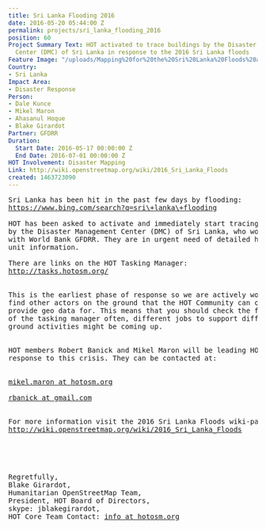 ```yaml
---
title: Sri Lanka Flooding 2016
date: 2016-05-20 05:44:00 Z
permalink: projects/sri_lanka_flooding_2016
position: 60
Project Summary Text: HOT activated to trace buildings by the Disaster Management
  Center (DMC) of Sri Lanka in response to the 2016 Sri Lanka floods
Feature Image: "/uploads/Mapping%20for%20the%20Sri%20Lanka%20Floods%20at%20Understanding%20Risk%20(May%202016).jpg"
Country:
- Sri Lanka
Impact Area:
- Disaster Response
Person:
- Dale Kunce
- Mikel Maron
- Ahasanul Hoque
- Blake Girardot
Partner: GFDRR
Duration:
  Start Date: 2016-05-17 00:00:00 Z
  End Date: 2016-07-01 00:00:00 Z
HOT Involvement: Disaster Mapping
Link: http://wiki.openstreetmap.org/wiki/2016_Sri_Lanka_Floods
created: 1463723090
---
```


<pre>Sri Lanka has been hit in the past few days by flooding:
<a href="https://www.bing.com/search?q=sri\+lanka\+flooding">https://www.bing.com/search?q=sri\+lanka\+flooding</a>

HOT has been asked to activate and immediately start tracing buildings
by the Disaster Management Center (DMC) of Sri Lanka, who work closely
with World Bank GFDRR. They are in urgent need of detailed housing
unit information.

There are links on the HOT Tasking Manager:
<a href="http://tasks.hotosm.org/">http://tasks.hotosm.org/</a>
<br>
This is the earliest phase of response so we are actively working to
find other actors on the ground that the HOT Community can collect and
provide geo data for. This means that you should check the front page
of the tasking manager often, different jobs to support different
ground activities might be coming up.
<br>
HOT members Robert Banick and Mikel Maron will be leading HOT's
response to this crisis. They can be contacted at:
<br>
<a href="https://lists.openstreetmap.org/listinfo/hot">mikel.maron at hotosm.org<br></a>
<a href="https://lists.openstreetmap.org/listinfo/hot">rbanick at gmail.com</a>
<br>
For more information visit the 2016 Sri Lanka Floods wiki-page:
<a href="http://wiki.openstreetmap.org/wiki/2016_Sri_Lanka_Floods">http://wiki.openstreetmap.org/wiki/2016_Sri_Lanka_Floods<br></a>


<br>
Regretfully,
Blake Girardot,
Humanitarian OpenStreetMap Team,
President, HOT Board of Directors,
skype: jblakegirardot,
HOT Core Team Contact: <a href="https://lists.openstreetmap.org/listinfo/hot">info at hotosm.org</a></pre>